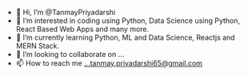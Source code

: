 - 👋 Hi, I’m @TanmayPriyadarshi
- 👀 I’m interested in coding using Python, Data Science using Python, React Based Web Apps and many more.
- 🌱 I’m currently learning Python, ML and Data Science, Reactjs and MERN Stack.
- 💞️ I’m looking to collaborate on ...
- 📫 How to reach me ...tanmay.priyadarshi65@gmail.com

<!---
TanmayPriyadarshi/TanmayPriyadarshi is a ✨ special ✨ repository because its `README.md` (this file) appears on your GitHub profile.
You can click the Preview link to take a look at your changes.
--->
